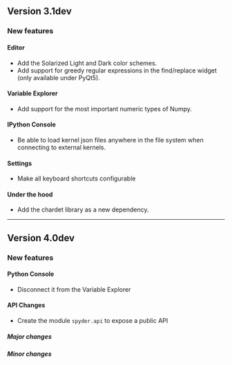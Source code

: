 ## Version 3.1dev

### New features

#### Editor
* Add the Solarized Light and Dark color schemes.
* Add support for greedy regular expressions in the find/replace widget
  (only available under PyQt5).

#### Variable Explorer
* Add support for the most important numeric types of Numpy.

#### IPython Console
* Be able to load kernel json files anywhere in the file system when
  connecting to external kernels.

#### Settings
* Make all keyboard shortcuts configurable

#### Under the hood
* Add the chardet library as a new dependency.


----


## Version 4.0dev

### New features

#### Python Console
* Disconnect it from the Variable Explorer

#### API Changes
* Create the module `spyder.api` to expose a public API

##### Major changes

##### Minor changes
